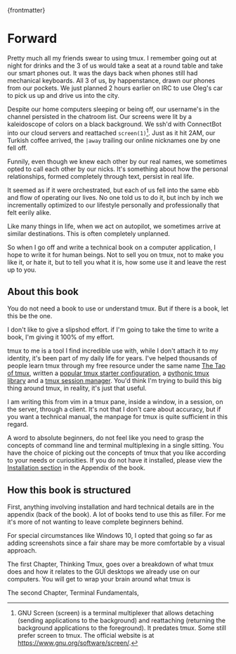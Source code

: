 
{frontmatter}

# Forward

Pretty much all my friends swear to using tmux. I remember going out at night for drinks and the 3 of us would take a seat at a round table and take our smart phones out. It was the days back when phones still had mechanical keyboards. All 3 of us, by happenstance, drawn our phones from our pockets. We just planned 2 hours earlier on IRC to use Oleg's car to pick us up and drive us into the city.

Despite our home computers sleeping or being off, our username's in the channel persisted in the chatroom list. Our screens were lit by a kaleidoscope of colors on a black background. We ssh'd with ConnectBot into our cloud servers and reattached `screen(1)`[^screen]. Just as it hit 2AM, our Turkish coffee arrived, the `|away` trailing our online nicknames one by one fell off.

Funnily, even though we knew each other by our real names, we sometimes opted to call each other by our nicks. It's something about how the personal relationships, formed completely through text, persist in real life.

It seemed as if it were orchestrated, but each of us fell into the same ebb and flow of operating our lives. No one told us to do it, but inch by inch we incrementally optimized to our lifestyle personally and professionally that felt eerily alike.

Like many things in life, when we act on autopilot, we sometimes arrive at similar destinations. This is often completely unplanned.

So when I go off and write a technical book on a computer application, I hope to write it for human beings. Not to sell you on tmux, not to make you like it, or hate it, but to tell you what it is, how some use it and leave the rest up to you.

## About this book

You do not need a book to use or understand tmux. But if there is a book, let this be the one.

I don't like to give a slipshod effort. if I'm going to take the time to write a book, I'm giving it 100% of my effort.

tmux to me is a tool I find incredible use with, while I don't attach it to my identity, it's been part of my daily life for years. I've helped thousands of people learn tmux through my free resource under the same name [The Tao of tmux](https://tmuxp.readthedocs.io/en/latest/about_tmux.html), written a [popular tmux starter configuration](https://github.com/tony/tmux-config), a [pythonic tmux library](https://github.com/tony/libtmux) and a [tmux session manager](https://github.com/tony/tmuxp). You'd think I'm trying to build this big thing around tmux, in reality, it's just that useful.

I am writing this from vim in a tmux pane, inside a window, in a session, on the server, through a client.  It's not that I don't care about accuracy, but if you want a technical manual, the manpage for tmux is quite sufficient in this regard.

A word to absolute beginners, do not feel like you need to grasp the concepts of command line and terminal multiplexing in a single sitting. You have the choice of picking out the concepts of tmux that you like according to your needs or curiosities. If you do not have it installed, please view the [Installation section](#appendix-installation) in the Appendix of the book.

## How this book is structured

First, anything involving installation and hard technical details are in the appendix (back of the book). A lot of books tend to use this as filler. For me it's more of not wanting to leave complete beginners behind.

For special circumstances like Windows 10, I opted that going so far as adding screenshots since a fair share may be more comfortable by a visual approach.

The first Chapter, Thinking Tmux, goes over a breakdown of what tmux does and how it relates to the GUI desktops we already use on our computers.  You will get to wrap your brain around what tmux is

The second Chapter, Terminal Fundamentals, 

[^screen]: GNU Screen (screen) is a terminal multiplexer that allows detaching (sending applications to the background) and reattaching (returning the background applications to the foreground). It predates tmux. Some still prefer screen to tmux. The official website is at https://www.gnu.org/software/screen/.
